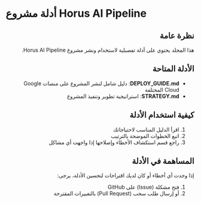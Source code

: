 # أدلة مشروع Horus AI Pipeline

<div dir="rtl">

## نظرة عامة

هذا المجلد يحتوي على أدلة تفصيلية لاستخدام ونشر مشروع Horus AI Pipeline.

## الأدلة المتاحة

- **DEPLOY_GUIDE.md**: دليل شامل لنشر المشروع على منصات Google Cloud المختلفة
- **STRATEGY.md**: استراتيجية تطوير وتنفيذ المشروع

## كيفية استخدام الأدلة

1. اقرأ الدليل المناسب لاحتياجاتك
2. اتبع الخطوات الموضحة بالترتيب
3. راجع قسم استكشاف الأخطاء وإصلاحها إذا واجهت أي مشاكل

## المساهمة في الأدلة

إذا وجدت أي أخطاء أو كان لديك اقتراحات لتحسين الأدلة، يرجى:

1. فتح مشكلة (Issue) على GitHub
2. أو إرسال طلب سحب (Pull Request) بالتغييرات المقترحة

</div>
